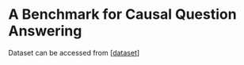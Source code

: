 # A Benchmark for Causal Question Answering

Dataset can be accessed from [[dataset](https://webis.de/data.html#webis-causalqa-22)]
